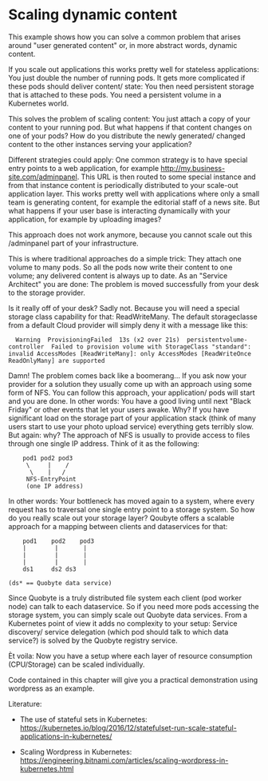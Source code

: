 # Scaling dynamic content

This example shows how you can solve a common problem that arises around
"user generated content" or, in more abstract words, dynamic content. 

If you scale out applications this works pretty well for stateless applications: 
You just double the number of running pods.
It gets more complicated if these pods should deliver content/ state: You then need persistent 
storage that is attached to these pods. You need a persistent volume in a Kubernetes world.

This solves the problem of scaling content: You just attach a copy of your content to your 
running pod. 
But what happens if that content changes on one of your pods? How do you 
distribute the newly generated/ changed content to the other instances serving your application?

Different strategies could apply: One common strategy is to have special entry points to a web application, for example
http://my.business-site.com/adminpanel.
This URL is then routed to some special instance and from that instance content is periodically distributed to your
scale-out application layer. This works pretty well with applications where only a small team is generating content, 
for example the editorial staff of a news site.
But what happens if your user base is interacting dynamically with your application, for example by uploading images?

This approach does not work anymore, because you cannot scale out this /adminpanel part of your infrastructure.

This is where traditional approaches do a simple trick: They attach one volume to many pods. So all the pods now 
write their content to one volume; any delivered content is always up to date.
As an "Service Architect" you are done: The problem is moved successfully from your desk to the storage provider.

Is it really off of your desk? Sadly not. Because you will need a special storage class capability for that: ReadWriteMany. 
The default storageclasse from a default Cloud provider will simply deny it with a message like this:

```
  Warning  ProvisioningFailed  13s (x2 over 21s)  persistentvolume-controller  Failed to provision volume with StorageClass "standard": invalid AccessModes [ReadWriteMany]: only AccessModes [ReadWriteOnce ReadOnlyMany] are supported
```

Damn! The problem comes back like a boomerang... If you ask now your provider for a solution they usually come up with an approach using some form of NFS. You can follow this approach, your 
application/ pods will start and you are done. In other words: You have a good living until next "Black Friday" or other events that let your users awake.
Why? If you have significant load on the storage part of your application stack (think of many users start to use 
your photo upload service) everything gets terribly slow. But again: why? The approach of NFS is usually to provide access to files through one single IP address. 
Think of it as the following:

```
	pod1 pod2 pod3
	 \     |    /
	  \    |   /
	 NFS-EntryPoint
	 (one IP address)
```

In other words: Your bottleneck has moved again to a system, where every request has to traversal one single entry point to a storage system. 
So how do you really scale out your storage layer? Qoubyte offers a scalable approach for a mapping between clients and dataservices for that:

```
	pod1 	pod2 	pod3
	|     	 |    	 |
	|     	 |    	 |
	|     	 |    	 |
	ds1 	ds2	ds3

(ds* == Quobyte data service)

```
Since Quobyte is a truly distributed file system each client (pod worker node) can talk to each dataservice. So if you need more pods accessing the storage system, you can simply scale out Quobyte data services.
From a Kubernetes point of view it adds no complexity to your setup: Service discovery/ service delegation (which pod should talk to which data service?) is solved by the Quobyte registry service.

Èt voila: Now you have a setup where each layer of resource consumption (CPU/Storage) can be scaled individually.

Code contained in this chapter will give you a practical demonstration using wordpress as an example.


Literature:
* The use of stateful sets in Kubernetes:
https://kubernetes.io/blog/2016/12/statefulset-run-scale-stateful-applications-in-kubernetes/

* Scaling Wordpress in Kubernetes:
https://engineering.bitnami.com/articles/scaling-wordpress-in-kubernetes.html


